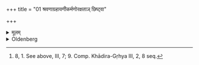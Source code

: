 +++
title = "01 श्रवणाग्रहायणीकर्मणोरक्षताञ् छिष्ट्वा"

+++

<details><summary>मूलम्</summary>

श्रवणाग्रहायणीकर्मणोरक्षताञ् छिष्ट्वा १
</details>

<details><summary>Oldenberg</summary>

1. [^1]  At the Śravaṇā and Āgrahāyaṇī sacrifices he should leave a remainder of fried grains.


[^1]:  8, 1. See above, III, 7; 9. Comp. Khādira-Gṛhya III, 2, 8 seq.
</details>

